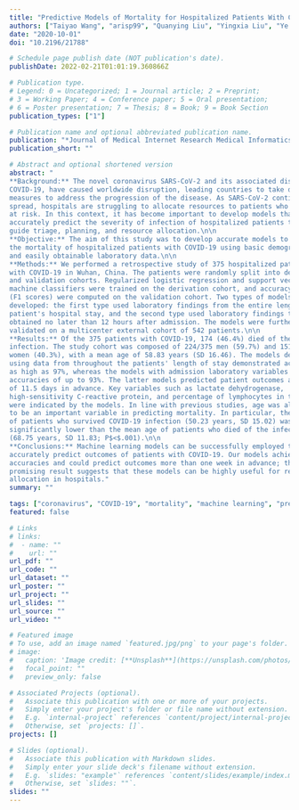 ```yaml
---
title: "Predictive Models of Mortality for Hospitalized Patients With COVID-19: Retrospective Cohort Study"
authors: ["Taiyao Wang", "arisp99", "Quanying Liu", "Yingxia Liu", "Ye Yuan", "Ioannis Ch Paschalidis"]
date: "2020-10-01"
doi: "10.2196/21788"

# Schedule page publish date (NOT publication's date).
publishDate: 2022-02-21T01:01:19.360866Z

# Publication type.
# Legend: 0 = Uncategorized; 1 = Journal article; 2 = Preprint;
# 3 = Working Paper; 4 = Conference paper; 5 = Oral presentation; 
# 6 = Poster presentation; 7 = Thesis; 8 = Book; 9 = Book Section
publication_types: ["1"]

# Publication name and optional abbreviated publication name.
publication: "*Journal of Medical Internet Research Medical Informatics*"
publication_short: ""

# Abstract and optional shortened version
abstract: "
**Background:** The novel coronavirus SARS-CoV-2 and its associated disease,
COVID-19, have caused worldwide disruption, leading countries to take drastic
measures to address the progression of the disease. As SARS-CoV-2 continues to
spread, hospitals are struggling to allocate resources to patients who are most
at risk. In this context, it has become important to develop models that can
accurately predict the severity of infection of hospitalized patients to help
guide triage, planning, and resource allocation.\n\n
**Objective:** The aim of this study was to develop accurate models to predict
the mortality of hospitalized patients with COVID-19 using basic demographics
and easily obtainable laboratory data.\n\n
**Methods:** We performed a retrospective study of 375 hospitalized patients
with COVID-19 in Wuhan, China. The patients were randomly split into derivation
and validation cohorts. Regularized logistic regression and support vector
machine classifiers were trained on the derivation cohort, and accuracy metrics
(F1 scores) were computed on the validation cohort. Two types of models were
developed: the first type used laboratory findings from the entire length of the
patient's hospital stay, and the second type used laboratory findings that were
obtained no later than 12 hours after admission. The models were further
validated on a multicenter external cohort of 542 patients.\n\n
**Results:** Of the 375 patients with COVID-19, 174 (46.4%) died of the
infection. The study cohort was composed of 224/375 men (59.7%) and 151/375
women (40.3%), with a mean age of 58.83 years (SD 16.46). The models developed
using data from throughout the patients' length of stay demonstrated accuracies
as high as 97%, whereas the models with admission laboratory variables possessed
accuracies of up to 93%. The latter models predicted patient outcomes an average
of 11.5 days in advance. Key variables such as lactate dehydrogenase,
high-sensitivity C-reactive protein, and percentage of lymphocytes in the blood
were indicated by the models. In line with previous studies, age was also found
to be an important variable in predicting mortality. In particular, the mean age
of patients who survived COVID-19 infection (50.23 years, SD 15.02) was
significantly lower than the mean age of patients who died of the infection
(68.75 years, SD 11.83; P$<$.001).\n\n
**Conclusions:** Machine learning models can be successfully employed to
accurately predict outcomes of patients with COVID-19. Our models achieved high
accuracies and could predict outcomes more than one week in advance; this
promising result suggests that these models can be highly useful for resource
allocation in hospitals."
summary: ""

tags: ["coronavirus", "COVID-19", "mortality", "machine learning", "predictive modeling", "regression", "logistic regression", "support vector machine"]
featured: false

# Links
# links:
#  - name: ""
#    url: ""
url_pdf: ""
url_code: ""
url_dataset: ""
url_poster: ""
url_project: ""
url_slides: ""
url_source: ""
url_video: ""

# Featured image
# To use, add an image named `featured.jpg/png` to your page's folder. 
# image:
#   caption: 'Image credit: [**Unsplash**](https://unsplash.com/photos/jdD8gXaTZsc)'
#   focal_point: ""
#   preview_only: false

# Associated Projects (optional).
#   Associate this publication with one or more of your projects.
#   Simply enter your project's folder or file name without extension.
#   E.g. `internal-project` references `content/project/internal-project/index.md`.
#   Otherwise, set `projects: []`.
projects: []

# Slides (optional).
#   Associate this publication with Markdown slides.
#   Simply enter your slide deck's filename without extension.
#   E.g. `slides: "example"` references `content/slides/example/index.md`.
#   Otherwise, set `slides: ""`.
slides: ""
---
```

